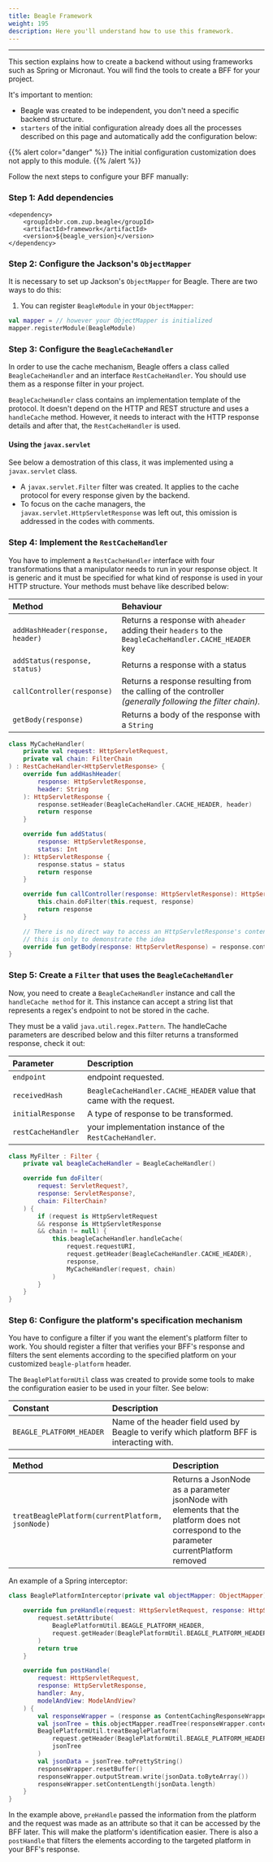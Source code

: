 ```yaml
---
title: Beagle Framework
weight: 195
description: Here you'll understand how to use this framework.
---
```


---

This section explains how to create a backend without using frameworks such as Spring or Micronaut. You will find the tools to create a BFF for your project.

It's important to mention: 
- Beagle was created to be independent, you don't need a specific backend structure.
- `starters` of the initial configuration already does all the processes described on this page and automatically add the configuration below:

{{% alert color="danger" %}}
The initial configuration customization does not apply to this module.
{{% /alert %}}

Follow the next steps to configure your BFF manually:

### Step 1: Add dependencies

```markup
<dependency>
	<groupId>br.com.zup.beagle</groupId>
	<artifactId>framework</artifactId>
	<version>${beagle_version}</version>
</dependency>
```

### Step 2: Configure the Jackson's `ObjectMapper`

It is necessary to set up Jackson's `ObjectMapper` for Beagle. 
There are two ways to do this:

1. You can register `BeagleModule` in your `ObjectMapper`:

```kotlin
val mapper = // however your ObjectMapper is initialized
mapper.registerModule(BeagleModule)
```

### Step 3: Configure the `BeagleCacheHandler`

In order to use the cache mechanism, Beagle offers a class called `BeagleCacheHandler` and an interface `RestCacheHandler`. You should use them as a response filter in your project.

`BeagleCacheHandler` class contains an implementation template of the protocol. It doesn't depend on the HTTP and REST structure and uses a `handleCache` method. However, it needs to interact with the HTTP response details and after that, the `RestCacheHandler` is used.

#### Using the `javax.servlet`

See below a demostration of this class, it was implemented using a `javax.servlet` class.

- A `javax.servlet.Filter` filter was created. It applies to the cache protocol for every response given by the backend.
- To focus on the cache managers, the `javax.servlet.HttpServletResponse` was left out, this omission is addressed in the codes with comments.

### Step 4: Implement the `RestCacheHandler`

You have to implement a `RestCacheHandler` interface with four transformations that a manipulator needs to run in your response object. It is generic and it must be specified for what kind of response is used in your HTTP structure. Your methods must behave like described below:

| Method                            | Behaviour                                                                                                   |
| :-------------------------------- | :---------------------------------------------------------------------------------------------------------- |
| `addHashHeader(response, header)` | Returns a response with a`header` adding their `headers` to the `BeagleCacheHandler.CACHE_HEADER` key       |
| `addStatus(response, status)`     | Returns a response with a status                                                                            |
| `callController(response)`        | Returns a response resulting from the calling of the controller _\(generally following the filter chain\)._ |
| `getBody(response)`               | Returns a body of the response with a `String`                                                              |

```kotlin
class MyCacheHandler(
    private val request: HttpServletRequest,
    private val chain: FilterChain
) : RestCacheHandler<HttpServletResponse> {
    override fun addHashHeader(
        response: HttpServletResponse,
        header: String
    ): HttpServletResponse {
        response.setHeader(BeagleCacheHandler.CACHE_HEADER, header)
        return response
    }

    override fun addStatus(
        response: HttpServletResponse,
        status: Int
    ): HttpServletResponse {
        response.status = status
        return response
    }

    override fun callController(response: HttpServletResponse): HttpServletResponse {
        this.chain.doFilter(this.request, response)
        return response
    }

    // There is no direct way to access an HttpServletResponse's content,
    // this is only to demonstrate the idea
    override fun getBody(response: HttpServletResponse) = response.content
}
```

### Step 5: Create a `Filter` that uses the `BeagleCacheHandler`

Now, you need to create a `BeagleCacheHandler` instance and call the `handleCache method` for it. This instance can accept a string list that represents a regex's endpoint to not be stored in the cache.

They must be a valid `java.util.regex.Pattern`. The handleCache parameters are described below and this filter returns a transformed response, check it out:

| Parameter          | Description                                                         |
| :----------------- | :------------------------------------------------------------------ |
| `endpoint`         | endpoint requested.                                                 |
| `receivedHash`     | `BeagleCacheHandler.CACHE_HEADER` value that came with the request. |
| `initialResponse`  | A type of response to be transformed.                               |
| `restCacheHandler` | your implementation instance of the `RestCacheHandler`.             |

```kotlin
class MyFilter : Filter {
    private val beagleCacheHandler = BeagleCacheHandler()

    override fun doFilter(
        request: ServletRequest?,
        response: ServletResponse?,
        chain: FilterChain?
    ) {
        if (request is HttpServletRequest
        && response is HttpServletResponse
        && chain != null) {
            this.beagleCacheHandler.handleCache(
                request.requestURI,
                request.getHeader(BeagleCacheHandler.CACHE_HEADER),
                response,
                MyCacheHandler(request, chain)
            )
        }
    }
}
```

### Step 6: Configure the platform's specification mechanism

You have to configure a filter if you want the element's platform filter to work. You should register a filter that verifies your BFF's response and filters the sent elements according to the specified platform on your customized `beagle-platform` header.

The `BeaglePlatformUtil` class was created to provide some tools to make the configuration easier to be used in your filter. See below:

| Constant                 | Description                                                                               |
| :----------------------- | :---------------------------------------------------------------------------------------- |
| `BEAGLE_PLATFORM_HEADER` | Name of the header field used by Beagle to verify which platform BFF is interacting with. |

| Method                                           | Description                                                                                                                             |
| :----------------------------------------------- | :-------------------------------------------------------------------------------------------------------------------------------------- |
| `treatBeaglePlatform(currentPlatform, jsonNode)` | Returns a JsonNode as a parameter jsonNode with elements that the platform does not correspond to the parameter currentPlatform removed |

An example of a Spring interceptor:

```kotlin
class BeaglePlatformInterceptor(private val objectMapper: ObjectMapper) : HandlerInterceptor {

    override fun preHandle(request: HttpServletRequest, response: HttpServletResponse, handler: Any): Boolean {
        request.setAttribute(
            BeaglePlatformUtil.BEAGLE_PLATFORM_HEADER,
            request.getHeader(BeaglePlatformUtil.BEAGLE_PLATFORM_HEADER)
        )
        return true
    }

    override fun postHandle(
        request: HttpServletRequest,
        response: HttpServletResponse,
        handler: Any,
        modelAndView: ModelAndView?
    ) {
        val responseWrapper = (response as ContentCachingResponseWrapper)
        val jsonTree = this.objectMapper.readTree(responseWrapper.contentAsByteArray)
        BeaglePlatformUtil.treatBeaglePlatform(
            request.getHeader(BeaglePlatformUtil.BEAGLE_PLATFORM_HEADER),
            jsonTree
        )
        val jsonData = jsonTree.toPrettyString()
        responseWrapper.resetBuffer()
        responseWrapper.outputStream.write(jsonData.toByteArray())
        responseWrapper.setContentLength(jsonData.length)
    }
}
```

In the example above, `preHandle` passed the information from the platform and the request was made as an attribute so that it can be accessed by the BFF later. This will make the platform's identification easier. There is also a `postHandle` that filters the elements according to the targeted platform in your BFF's response.
